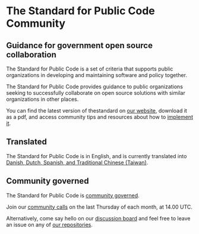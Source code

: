# The Standard for Public Code Community

## Guidance for government open source collaboration

The Standard for Public Code is a set of criteria that supports public organizations in developing and maintaining software and policy together.

The Standard for Public Code provides guidance to public organizations seeking to successfully collaborate on open source solutions with similar organizations in other places.

You can find the latest version of thestandard on [our website](https://www.standardforpubliccode.org/), download it as a pdf, and access community tips and resources about how to [implement it](https://standard-for-public-code.github.io/community-implementation-guide-standard/).

## Translated 

The Standard for Public Code is in English, and is currently translated into [Danish, Dutch, Spanish, and Traditional Chinese (Taiwan)](https://translations.standardforpubliccode.org/).

## Community governed

The Standard for Public Code is [community governed](https://github.com/standard-for-public-code/standard-for-public-code/blob/develop/GOVERNANCE.md).

Join our [community calls](https://teams.microsoft.com/l/meetup-join/19%3ameeting_YWM5MDBlY2MtZTU0NS00OThlLWFiMmUtNzQ5OWE5YmQ5Njg3%40thread.v2/0?context=%7b%22Tid%22%3a%227d66e379-7f94-41f8-a2ba-fc9740f2faa0%22%2c%22Oid%22%3a%22b38483a2-0f69-4cbc-bac9-8e3fd9e389b2%22%7d) on the last Thursday of each month, at 14.00 UTC.

Alternatively, come say hello on our [discussion board](https://github.com/standard-for-public-code/standard-for-public-code/discussions) and feel free to leave an issue on any of [our repositories](https://github.com/orgs/standard-for-public-code/repositories).
